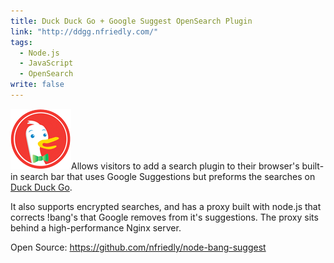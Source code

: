 ```yaml
---
title: Duck Duck Go + Google Suggest OpenSearch Plugin
link: "http://ddgg.nfriedly.com/"
tags: 
  - Node.js
  - JavaScript
  - OpenSearch
write: false
---
```


<img class="left" src="/img/portfolio/ddg.png" alt="" />Allows visitors to add a search plugin to their browser's built-in search bar that uses Google Suggestions but preforms the searches on <a href="http://duckduckgo.com">Duck Duck Go</a>.

It also supports encrypted searches, and has a proxy built with node.js that corrects !bang's that Google removes from it's suggestions. The proxy sits behind a high-performance Nginx server.

Open Source: <a href="https://github.com/nfriedly/node-bang-suggest">https://github.com/nfriedly/node-bang-suggest</a>